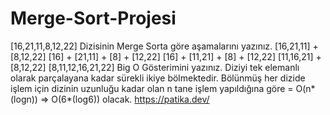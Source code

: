 # Merge-Sort-Projesi
[16,21,11,8,12,22] Dizisinin Merge Sorta göre aşamalarını yazınız.
[16,21,11] + [8,12,22]
[16] + [21,11] + [8] + [12,22]
[16] + [11,21] + [8] + [12,22]
[11,16,21] + [8,12,22]
[8,11,12,16,21,22]
Big O Gösterimini yazınız.
Diziyi tek elemanlı olarak parçalayana kadar sürekli ikiye bölmektedir. Bölünmüş her dizide işlem için dizinin uzunluğu kadar olan n tane işlem yapıldığına göre = O(n*(logn)) => O(6*(log6)) olacak.
https://patika.dev/
